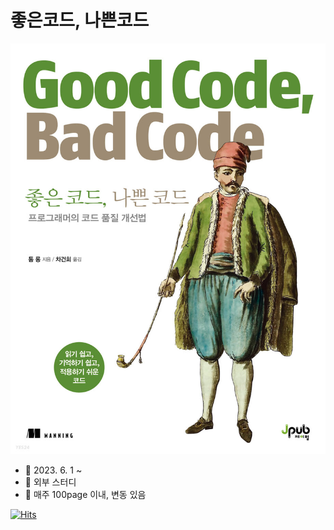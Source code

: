 # 좋은코드, 나쁜코드

![](<../../.gitbook/assets/image (3).png>)

* 📆 2023. 6. 1 ~
* 📍 외부 스터디
* 📖 매주 100page 이내, 변동 있음

[![Hits](https://hits.sh/taetaetae.gitbook.io/docs/code/good-code-bad-code.svg?view=today-total)](https://hits.sh/taetaetae.gitbook.io/docs/code/good-code-bad-code/)
